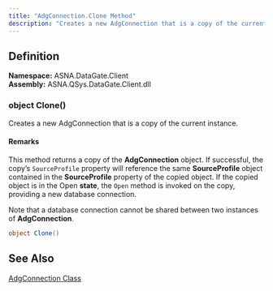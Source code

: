 ```yaml
---
title: "AdgConnection.Clone Method"
description: "Creates a new AdgConnection that is a copy of the current instance."
---
```


## Definition

**Namespace:** ASNA.DataGate.Client<br/>
**Assembly:** ASNA.QSys.DataGate.Client.dll

### object Clone()

Creates a new AdgConnection that is a copy of the current instance.


#### Remarks

This method returns a copy of the **AdgConnection** object. If successful, the copy’s `SourceProfile` property will reference the same **SourceProfile** object contained in the **SourceProfile** property of the copied object.  If the copied object is in the Open <b>state</b>, the `Open` method is invoked on the copy, providing a new database connection.
 
Note that a database connection cannot be shared between two instances of **AdgConnection**.


```cs
object Clone()
```


## See Also

[AdgConnection Class](adg-connection.html)